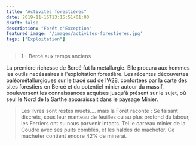 ```yaml
---
title: "Activités forestières"
date: 2019-11-16T13:15:51+01:00
draft: false
description: "Forêt d'Exception"
featured_image: '/images/activites-forestieres.jpg'
tags: ["Exploitation"]
---
```


> 1 –  Bercé aux temps anciens

La première richesse de Bercé fut la metallurgie.
Elle procura aux hommes les outils necéssaires à l'exploitation forestière.
Les récentes découvertes paléométallurgiques sur le tracé sud de l'A28,
confortées par la carte des sites forestiers en Bercé et du potentiel minier autour du massif, 
bouleversent les connaissances acquises jusqu'à présent sur le sujet,
où seul le Nord de la Sarthe apparaissait dans le paysage Minier. 
> Les livres sont restés muets…. mais la Forêt raconte : 
Se faisant discrets, sous leur manteau de feuilles ou au plus  profond du labour,
les Ferriers ont su nous parvenir intacts.
Tel le carreau minier de la Coudre avec ses puits comblés, et les haldes de machefer.
Ce machefer contient encore 42% de minerai.
